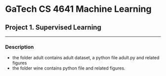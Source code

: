 # GaTech CS 4641 Machine Learning
## Project 1. Supervised Learning

-------------

### Description
 - the folder adult contains adult dataset, a python file adult.py and related figures
 - the folder wine contains python file and related figures.
